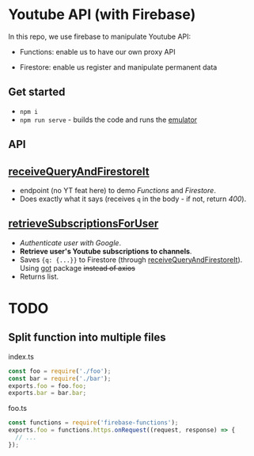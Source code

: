 # Youtube API (with Firebase)

In this repo, we use firebase to manipulate Youtube API:

- Functions: enable us to have our own proxy API

- Firestore: enable us register and manipulate permanent data

## Get started

- `npm i`
- `npm run serve` - builds the code and runs the [emulator](http://localhost:4000/)

## API

## [receiveQueryAndFirestoreIt](http://localhost:5001/api-secret-keeper/us-central1/receiveQueryAndFirestoreIt) 

- endpoint (no YT feat here) to demo *Functions* and *Firestore*. 
- Does exactly what it says (receives `q` in the body - if not, return *400*).

## [retrieveSubscriptionsForUser](http://localhost:5001/api-secret-keeper/us-central1/retrieveSubscriptionsForUser) 

- *Authenticate user with Google*.
- **Retrieve user's Youtube subscriptions to channels**.
- Saves `{q: {...}}` to Firestore (through [receiveQueryAndFirestoreIt](http://localhost:5001/api-secret-keeper/us-central1/receiveQueryAndFirestoreIt)). Using [got](https://www.npmjs.com/package/got#comparison) package ~~instead of axios~~
- Returns list.

# TODO

## Split function into multiple files
index.ts
```js
const foo = require('./foo');
const bar = require('./bar');
exports.foo = foo.foo;
exports.bar = bar.bar;
```

foo.ts
```js
const functions = require('firebase-functions');
exports.foo = functions.https.onRequest((request, response) => {
  // ...
});
```
